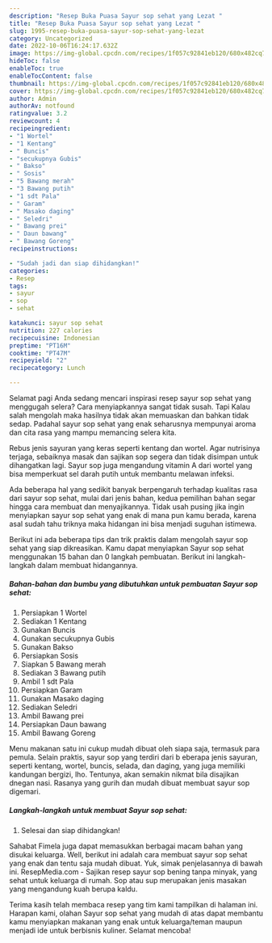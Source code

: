 ```yaml
---
description: "Resep Buka Puasa Sayur sop sehat yang Lezat "
title: "Resep Buka Puasa Sayur sop sehat yang Lezat "
slug: 1995-resep-buka-puasa-sayur-sop-sehat-yang-lezat
category: Uncategorized
date: 2022-10-06T16:24:17.632Z
image: https://img-global.cpcdn.com/recipes/1f057c92841eb120/680x482cq70/sayur-sop-sehat-foto-resep-utama.jpg
hideToc: false
enableToc: true
enableTocContent: false
thumbnail: https://img-global.cpcdn.com/recipes/1f057c92841eb120/680x482cq70/sayur-sop-sehat-foto-resep-utama.jpg
cover: https://img-global.cpcdn.com/recipes/1f057c92841eb120/680x482cq70/sayur-sop-sehat-foto-resep-utama.jpg
author: Admin
authorAv: notfound
ratingvalue: 3.2
reviewcount: 4
recipeingredient:
- "1 Wortel"
- "1 Kentang"
- " Buncis"
- "secukupnya Gubis"
- " Bakso"
- " Sosis"
- "5 Bawang merah"
- "3 Bawang putih"
- "1 sdt Pala"
- " Garam"
- " Masako daging"
- " Seledri"
- " Bawang prei"
- " Daun bawang"
- " Bawang Goreng"
recipeinstructions:

- "Sudah jadi dan siap dihidangkan!"
categories:
- Resep
tags:
- sayur
- sop
- sehat

katakunci: sayur sop sehat 
nutrition: 227 calories
recipecuisine: Indonesian
preptime: "PT16M"
cooktime: "PT47M"
recipeyield: "2"
recipecategory: Lunch

---
```



Selamat pagi Anda sedang mencari inspirasi resep sayur sop sehat yang menggugah selera? Cara menyiapkannya sangat tidak susah. Tapi Kalau salah mengolah maka hasilnya tidak akan memuaskan dan bahkan tidak sedap. Padahal sayur sop sehat yang enak seharusnya mempunyai aroma dan cita rasa yang mampu memancing selera kita.


Rebus jenis sayuran yang keras seperti kentang dan wortel. Agar nutrisinya terjaga, sebaiknya masak dan sajikan sop segera dan tidak disimpan untuk dihangatkan lagi. Sayur sop juga mengandung vitamin A dari wortel yang bisa memperkuat sel darah putih untuk membantu melawan infeksi.

Ada beberapa hal yang sedikit banyak berpengaruh terhadap kualitas rasa dari sayur sop sehat, mulai dari jenis bahan, kedua pemilihan bahan segar hingga cara membuat dan menyajikannya. Tidak usah pusing jika ingin menyiapkan sayur sop sehat yang enak di mana pun kamu berada, karena asal sudah tahu triknya maka hidangan ini bisa menjadi suguhan istimewa.


Berikut ini ada beberapa tips dan trik praktis dalam mengolah sayur sop sehat yang siap dikreasikan. Kamu dapat menyiapkan Sayur sop sehat menggunakan 15 bahan dan 0 langkah pembuatan. Berikut ini langkah-langkah dalam membuat hidangannya.

<!--inarticleads1-->

##### Bahan-bahan dan bumbu yang dibutuhkan untuk pembuatan Sayur sop sehat:

1. Persiapkan 1 Wortel
1. Sediakan 1 Kentang
1. Gunakan  Buncis
1. Gunakan secukupnya Gubis
1. Gunakan  Bakso
1. Persiapkan  Sosis
1. Siapkan 5 Bawang merah
1. Sediakan 3 Bawang putih
1. Ambil 1 sdt Pala
1. Persiapkan  Garam
1. Gunakan  Masako daging
1. Sediakan  Seledri
1. Ambil  Bawang prei
1. Persiapkan  Daun bawang
1. Ambil  Bawang Goreng


Menu makanan satu ini cukup mudah dibuat oleh siapa saja, termasuk para pemula. Selain praktis, sayur sop yang terdiri dari b eberapa jenis sayuran, seperti kentang, wortel, buncis, selada, dan daging, yang juga memiliki kandungan bergizi, lho. Tentunya, akan semakin nikmat bila disajikan dnegan nasi. Rasanya yang gurih dan mudah dibuat membuat sayur sop digemari. 

<!--inarticleads2-->

##### Langkah-langkah untuk membuat Sayur sop sehat:


1. Selesai dan siap dihidangkan!

Sahabat Fimela juga dapat memasukkan berbagai macam bahan yang disukai keluarga. Well, berikut ini adalah cara membuat sayur sop sehat yang enak dan tentu saja mudah dibuat. Yuk, simak penjelasannya di bawah ini. ResepMedia.com - Sajikan resep sayur sop bening tanpa minyak, yang sehat untuk keluarga di rumah. Sop atau sup merupakan jenis masakan yang mengandung kuah berupa kaldu. 

Terima kasih telah membaca resep yang tim kami tampilkan di halaman ini. Harapan kami, olahan Sayur sop sehat yang mudah di atas dapat membantu kamu menyiapkan makanan yang enak untuk keluarga/teman maupun menjadi ide untuk berbisnis kuliner. Selamat mencoba!

